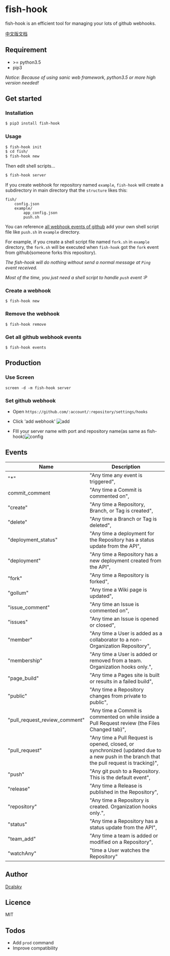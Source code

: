 
fish-hook
=================
fish-hook is an efficient tool for managing your lots of github webhooks.

[中文版文档](https://github.com/dcalsky/fish-hook/blob/master/README_CN.md)

## Requirement
- \>= python3.5
- pip3

*Notice: Because of using sanic web framework, python3.5 or more high version needed!*

## Get started
### Installation
```bash
$ pip3 install fish-hook
```

### Usage
```bash
$ fish-hook init
$ cd fish/
$ fish-hook new
```
Then edit shell scripts...
```bash
$ fish-hook server
```

If you create webhook for repository named `example`, `fish-hook` will create a subdirectory in main directory that the `structure` likes this:
```
fish/
	config.json
	example/
		app_config.json
		push.sh
```
You can reference [all webhook events of github](#events) add your own shell script file like `push.sh` in `example` directory.  

For example, if you create a shell script file named `fork.sh` in `example` directory,  the `fork.sh` will be executed when `fish-hook` got the `fork` event from github(someone forks this repository).

*The fish-hook will do nothing without send a normal message at `Ping ` event received.*

*Most of the time, you just need a shell script to handle `push` event :P*

### Create a webhook
```
$ fish-hook new
```

### Remove the webhook
```
$ fish-hook remove
```

### Get all github webhook events
```
$ fish-hook events
```

## Production
### Use Screen

`screen -d -m fish-hook server`

### Set github webhook
* Open  `https://github.com/:account/:repository/settings/hooks`
* Click 'add webhook' ![add](http://static.noddl.me/be982e7fbc49945cc1202a09d0d8e72824e80433-979996fcd6978a98c507e49101d5546eeddc98f0.png)

* FIll your server name with port and repository name(as same as fish-hook)![config](http://static.noddl.me/1d010653219097b3af761cda3da55e5b698bb77e-e748303cc8ec3a4467117ad7f130ee12f880b4e3.png)


## Events

| Name                          | Description                              |
| ----------------------------- | ---------------------------------------- |
| "*"                           | "Any time any event is triggered",       |
| commit_comment                | "Any time a Commit is commented on",     |
| "create"                      | "Any time a Repository, Branch, or Tag is created", |
| "delete"                      | "Any time a Branch or Tag is deleted",   |
| "deployment_status"           | "Any time a deployment for the Repository has a status update from the API", |
| "deployment"                  | "Any time a Repository has a new deployment created from the API", |
| "fork"                        | "Any time a Repository is forked",       |
| "gollum"                      | "Any time a Wiki page is updated",       |
| "issue_comment"               | "Any time an Issue is commented on",     |
| "issues"                      | "Any time an Issue is opened or closed", |
| "member"                      | "Any time a User is added as a collaborator to a non-Organization Repository", |
| "membership"                  | "Any time a User is added or removed from a team. Organization hooks only.", |
| "page_build"                  | "Any time a Pages site is built or results in a failed build", |
| "public"                      | "Any time a Repository changes from private to public", |
| "pull_request_review_comment" | "Any time a Commit is commented on while inside a Pull Request review (the Files Changed tab)", |
| "pull_request"                | "Any time a Pull Request is opened, closed, or synchronized (updated due to a new push in the branch that the pull request is tracking)", |
| "push"                        | "Any git push to a Repository. This is the default event", |
| "release"                     | "Any time a Release is published in the Repository", |
| "repository"                  | "Any time a Repository is created. Organization hooks only.", |
| "status"                      | "Any time a Repository has a status update from the API", |
| "team_add"                    | "Any time a team is added or modified on a Repository", |
| "watchAny"                    | "time a User watches the Repository"     |

## Author
[Dcalsky](https://www.noddl.me/)

## Licence
MIT

## Todos
- Add `prod` command
- Improve compatibility
